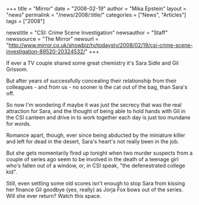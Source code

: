 +++
title = "Mirror"
date = "2008-02-19"
author = "Mika Epstein"
layout = "news"
permalink = "/news/2008/:title/"
categories = ["News", "Articles"]
tags = ["2008"]

newstitle = "CSI: Crime Scene Investigation"
newsauthor = "Staff"
newssource = "The Mirror"
newsurl = "http://www.mirror.co.uk/showbiz/tv/todaystv/2008/02/19/csi-crime-scene-investigation-89520-20324532/"
+++

If ever a TV couple shared some great chemistry it's Sara Sidle and Gil Grissom.

But after years of successfully concealing their relationship from their colleagues - and from us - no sooner is the cat out of the bag, than Sara's off.

So now I'm wondering if maybe it was just the secrecy that was the real attraction for Sara, and the thought of being able to hold hands with Gil in the CSI canteen and drive in to work together each day is just too mundane for words.

Romance apart, though, ever since being abducted by the miniature killer and left for dead in the desert, Sara's heart's not really been in the job.

But she gets momentarily fired up tonight when two murder suspects from a couple of series ago seem to be involved in the death of a teenage girl who's fallen out of a window, or, in CSI speak, "the defenestrated college kid".

Still, even settling some old scores isn't enough to stop Sara from kissing her finance Gil goodbye (yes, really) as Jorja Fox bows out of the series. Will she ever return? Watch this space.  
